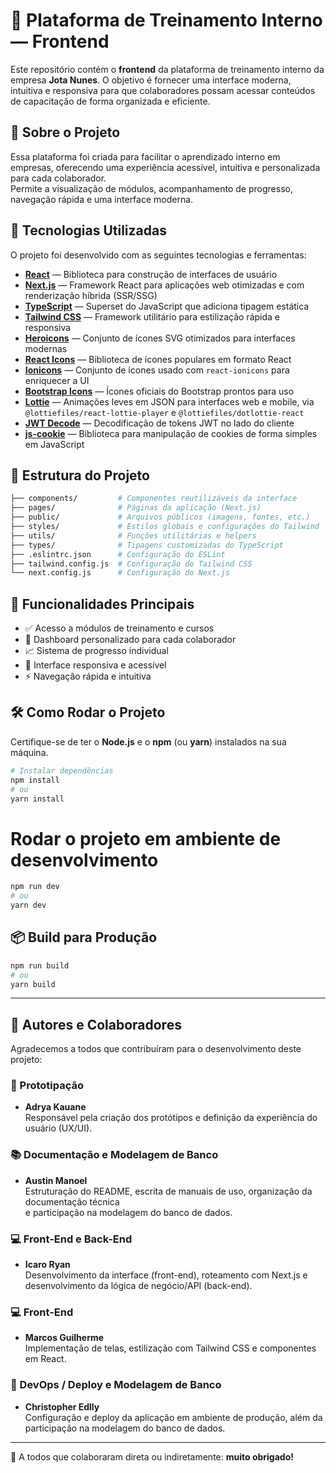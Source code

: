 # 🚀 Plataforma de Treinamento Interno — Frontend

Este repositório contém o **frontend** da plataforma de treinamento interno da empresa **Jota Nunes**. O objetivo é fornecer uma interface moderna, intuitiva e responsiva para que colaboradores possam acessar conteúdos de capacitação de forma organizada e eficiente.

## 📖 Sobre o Projeto

Essa plataforma foi criada para facilitar o aprendizado interno em empresas, oferecendo uma experiência acessível, intuitiva e personalizada para cada colaborador.  
Permite a visualização de módulos, acompanhamento de progresso, navegação rápida e uma interface moderna.

## 📌 Tecnologias Utilizadas

O projeto foi desenvolvido com as seguintes tecnologias e ferramentas:

- **[React](https://reactjs.org/)** — Biblioteca para construção de interfaces de usuário
- **[Next.js](https://nextjs.org/)** — Framework React para aplicações web otimizadas e com renderização híbrida (SSR/SSG)
- **[TypeScript](https://www.typescriptlang.org/)** — Superset do JavaScript que adiciona tipagem estática
- **[Tailwind CSS](https://tailwindcss.com/)** — Framework utilitário para estilização rápida e responsiva
- **[Heroicons](https://heroicons.com/)** — Conjunto de ícones SVG otimizados para interfaces modernas
- **[React Icons](https://react-icons.github.io/react-icons/)** — Biblioteca de ícones populares em formato React
- **[Ionicons](https://ionic.io/ionicons)** — Conjunto de ícones usado com `react-ionicons` para enriquecer a UI
- **[Bootstrap Icons](https://icons.getbootstrap.com/)** — Ícones oficiais do Bootstrap prontos para uso
- **[Lottie](https://lottiefiles.com/)** — Animações leves em JSON para interfaces web e mobile, via `@lottiefiles/react-lottie-player` e `@lottiefiles/dotlottie-react`
- **[JWT Decode](https://github.com/auth0/jwt-decode)** — Decodificação de tokens JWT no lado do cliente
- **[js-cookie](https://github.com/js-cookie/js-cookie)** — Biblioteca para manipulação de cookies de forma simples em JavaScript


## 📁 Estrutura do Projeto

```bash
├── components/         # Componentes reutilizáveis da interface
├── pages/              # Páginas da aplicação (Next.js)
├── public/             # Arquivos públicos (imagens, fontes, etc.)
├── styles/             # Estilos globais e configurações do Tailwind
├── utils/              # Funções utilitárias e helpers
├── types/              # Tipagens customizadas do TypeScript
├── .eslintrc.json      # Configuração do ESLint
├── tailwind.config.js  # Configuração do Tailwind CSS
└── next.config.js      # Configuração do Next.js
```

## 🧭 Funcionalidades Principais

- ✅ Acesso a módulos de treinamento e cursos  
- 🎯 Dashboard personalizado para cada colaborador  
- 📈 Sistema de progresso individual  
- 📱 Interface responsiva e acessível  
- ⚡ Navegação rápida e intuitiva  


## 🛠️ Como Rodar o Projeto

Certifique-se de ter o **Node.js** e o **npm** (ou **yarn**) instalados na sua máquina.

```bash
# Instalar dependências
npm install
# ou
yarn install
```

# Rodar o projeto em ambiente de desenvolvimento
``` bash
npm run dev
# ou
yarn dev
```

## 📦 Build para Produção

```bash
npm run build
# ou
yarn build
```


---

## 👥 Autores e Colaboradores

Agradecemos a todos que contribuíram para o desenvolvimento deste projeto:

### 🎨 Prototipação
- **Adrya Kauane**  
  Responsável pela criação dos protótipos e definição da experiência do usuário (UX/UI).  

### 📚 Documentação e Modelagem de Banco
- **Austin Manoel**  
  Estruturação do README, escrita de manuais de uso, organização da documentação técnica  
  e participação na modelagem do banco de dados.

### 💻 Front-End e Back-End
- **Icaro Ryan**  
  Desenvolvimento da interface (front-end), roteamento com Next.js e desenvolvimento da lógica de negócio/API (back-end).

### 💻 Front-End
- **Marcos Guilherme**  
  Implementação de telas, estilização com Tailwind CSS e componentes em React.

### 🚀 DevOps / Deploy e Modelagem de Banco
- **Christopher Edlly**  
  Configuração e deploy da aplicação em ambiente de produção, além da participação na modelagem do banco de dados.

---

🙏 A todos que colaboraram direta ou indiretamente: **muito obrigado!**


